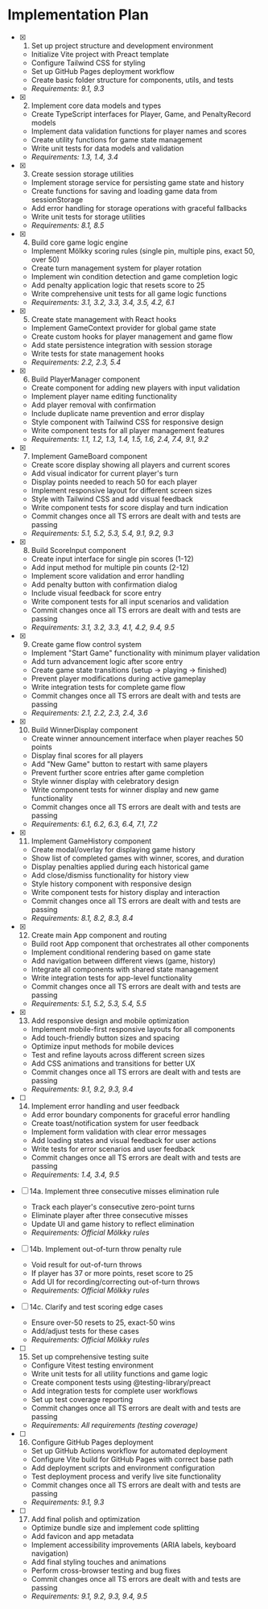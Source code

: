 <!-- @format -->

# Implementation Plan

- [x] 1. Set up project structure and development environment

  - Initialize Vite project with Preact template
  - Configure Tailwind CSS for styling
  - Set up GitHub Pages deployment workflow
  - Create basic folder structure for components, utils, and tests
  - _Requirements: 9.1, 9.3_

- [x] 2. Implement core data models and types

  - Create TypeScript interfaces for Player, Game, and PenaltyRecord models
  - Implement data validation functions for player names and scores
  - Create utility functions for game state management
  - Write unit tests for data models and validation
  - _Requirements: 1.3, 1.4, 3.4_

- [x] 3. Create session storage utilities

  - Implement storage service for persisting game state and history
  - Create functions for saving and loading game data from sessionStorage
  - Add error handling for storage operations with graceful fallbacks
  - Write unit tests for storage utilities
  - _Requirements: 8.1, 8.5_

- [x] 4. Build core game logic engine

  - Implement Mölkky scoring rules (single pin, multiple pins, exact 50, over 50)
  - Create turn management system for player rotation
  - Implement win condition detection and game completion logic
  - Add penalty application logic that resets score to 25
  - Write comprehensive unit tests for all game logic functions
  - _Requirements: 3.1, 3.2, 3.3, 3.4, 3.5, 4.2, 6.1_

- [x] 5. Create state management with React hooks

  - Implement GameContext provider for global game state
  - Create custom hooks for player management and game flow
  - Add state persistence integration with session storage
  - Write tests for state management hooks
  - _Requirements: 2.2, 2.3, 5.4_

- [x] 6. Build PlayerManager component

  - Create component for adding new players with input validation
  - Implement player name editing functionality
  - Add player removal with confirmation
  - Include duplicate name prevention and error display
  - Style component with Tailwind CSS for responsive design
  - Write component tests for all player management features
  - _Requirements: 1.1, 1.2, 1.3, 1.4, 1.5, 1.6, 2.4, 7.4, 9.1, 9.2_

- [x] 7. Implement GameBoard component

  - Create score display showing all players and current scores
  - Add visual indicator for current player's turn
  - Display points needed to reach 50 for each player
  - Implement responsive layout for different screen sizes
  - Style with Tailwind CSS and add visual feedback
  - Write component tests for score display and turn indication
  - Commit changes once all TS errors are dealt with and tests are passing
  - _Requirements: 5.1, 5.2, 5.3, 5.4, 9.1, 9.2, 9.3_

- [x] 8. Build ScoreInput component

  - Create input interface for single pin scores (1-12)
  - Add input method for multiple pin counts (2-12)
  - Implement score validation and error handling
  - Add penalty button with confirmation dialog
  - Include visual feedback for score entry
  - Write component tests for all input scenarios and validation
  - Commit changes once all TS errors are dealt with and tests are passing
  - _Requirements: 3.1, 3.2, 3.3, 4.1, 4.2, 9.4, 9.5_

- [x] 9. Create game flow control system

  - Implement "Start Game" functionality with minimum player validation
  - Add turn advancement logic after score entry
  - Create game state transitions (setup → playing → finished)
  - Prevent player modifications during active gameplay
  - Write integration tests for complete game flow
  - Commit changes once all TS errors are dealt with and tests are passing
  - _Requirements: 2.1, 2.2, 2.3, 2.4, 3.6_

- [x] 10. Build WinnerDisplay component

  - Create winner announcement interface when player reaches 50 points
  - Display final scores for all players
  - Add "New Game" button to restart with same players
  - Prevent further score entries after game completion
  - Style winner display with celebratory design
  - Write component tests for winner display and new game functionality
  - Commit changes once all TS errors are dealt with and tests are passing
  - _Requirements: 6.1, 6.2, 6.3, 6.4, 7.1, 7.2_

- [x] 11. Implement GameHistory component

  - Create modal/overlay for displaying game history
  - Show list of completed games with winner, scores, and duration
  - Display penalties applied during each historical game
  - Add close/dismiss functionality for history view
  - Style history component with responsive design
  - Write component tests for history display and interaction
  - Commit changes once all TS errors are dealt with and tests are passing
  - _Requirements: 8.1, 8.2, 8.3, 8.4_

- [x] 12. Create main App component and routing

  - Build root App component that orchestrates all other components
  - Implement conditional rendering based on game state
  - Add navigation between different views (game, history)
  - Integrate all components with shared state management
  - Write integration tests for app-level functionality
  - Commit changes once all TS errors are dealt with and tests are passing
  - _Requirements: 5.1, 5.2, 5.3, 5.4, 5.5_

- [x] 13. Add responsive design and mobile optimization

  - Implement mobile-first responsive layouts for all components
  - Add touch-friendly button sizes and spacing
  - Optimize input methods for mobile devices
  - Test and refine layouts across different screen sizes
  - Add CSS animations and transitions for better UX
  - Commit changes once all TS errors are dealt with and tests are passing
  - _Requirements: 9.1, 9.2, 9.3, 9.4_

- [ ] 14. Implement error handling and user feedback

  - Add error boundary components for graceful error handling
  - Create toast/notification system for user feedback
  - Implement form validation with clear error messages
  - Add loading states and visual feedback for user actions
  - Write tests for error scenarios and user feedback
  - Commit changes once all TS errors are dealt with and tests are passing
  - _Requirements: 1.4, 3.4, 9.5_

- [ ] 14a. Implement three consecutive misses elimination rule
  - Track each player's consecutive zero-point turns
  - Eliminate player after three consecutive misses
  - Update UI and game history to reflect elimination
  - _Requirements: Official Mölkky rules_

- [ ] 14b. Implement out-of-turn throw penalty rule
  - Void result for out-of-turn throws
  - If player has 37 or more points, reset score to 25
  - Add UI for recording/correcting out-of-turn throws
  - _Requirements: Official Mölkky rules_

- [ ] 14c. Clarify and test scoring edge cases
  - Ensure over-50 resets to 25, exact-50 wins
  - Add/adjust tests for these cases
  - _Requirements: Official Mölkky rules_

- [ ] 15. Set up comprehensive testing suite

  - Configure Vitest testing environment
  - Write unit tests for all utility functions and game logic
  - Create component tests using @testing-library/preact
  - Add integration tests for complete user workflows
  - Set up test coverage reporting
  - Commit changes once all TS errors are dealt with and tests are passing
  - _Requirements: All requirements (testing coverage)_

- [ ] 16. Configure GitHub Pages deployment

  - Set up GitHub Actions workflow for automated deployment
  - Configure Vite build for GitHub Pages with correct base path
  - Add deployment scripts and environment configuration
  - Test deployment process and verify live site functionality
  - Commit changes once all TS errors are dealt with and tests are passing
  - _Requirements: 9.1, 9.3_

- [ ] 17. Add final polish and optimization
  - Optimize bundle size and implement code splitting
  - Add favicon and app metadata
  - Implement accessibility improvements (ARIA labels, keyboard navigation)
  - Add final styling touches and animations
  - Perform cross-browser testing and bug fixes
  - Commit changes once all TS errors are dealt with and tests are passing
  - _Requirements: 9.1, 9.2, 9.3, 9.4, 9.5_
